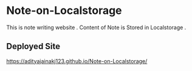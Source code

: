 # Note-on-Localstorage
This is note writing website . Content of Note is Stored in Localstorage .

## Deployed Site 
https://adityajainakj123.github.io/Note-on-Localstorage/

